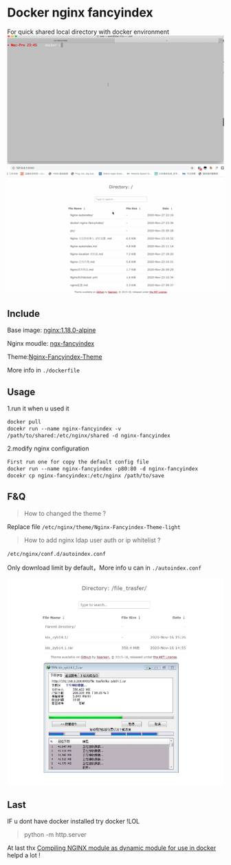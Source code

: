# Docker nginx fancyindex
For quick shared local directory with docker environment
![](./pic/show.gif)
![](./pic/show2.gif)

## Include 
Base image: [nginx:1.18.0-alpine](https://github.com/nginxinc/docker-nginx/blob/3fb70ddd7094c1fdd50cc83d432643dc10ab6243/stable/alpine/Dockerfile)

Nginx moudle: [ngx-fancyindex](https://github.com/aperezdc/ngx-fancyindex)

Theme:[Nginx-Fancyindex-Theme](https://github.com/Naereen/Nginx-Fancyindex-Theme)

More info in `./dockerfile`
## Usage 
1.run it when u used it 
```
docker pull 
docekr run --name nginx-fancyindex -v /path/to/shared:/etc/nginx/shared -d nginx-fancyindex
```

2.modify nginx configuration
```
First run one for copy the default config file 
docker run --name nginx-fancyindex -p80:80 -d nginx-fancyindex
docekr cp nginx-fancyindex:/etc/nginx /path/to/save
```

## F&Q
> How to changed the theme ?

Replace file `/etc/nginx/theme/Nginx-Fancyindex-Theme-light`

> How to add nginx ldap user auth or ip whitelist ?

`/etc/nginx/conf.d/autoindex.conf`

Only download limit by default，More info u can in `./autoindex.conf`

![](./pic/nginx-fancyindex.jpg)


## Last
IF u dont have docker installed try docker !LOL
> python -m http.server 

At last thx [Compiling NGINX module as dynamic module for use in docker](https://gist.github.com/hermanbanken/96f0ff298c162a522ddbba44cad31081) helpd a lot !
